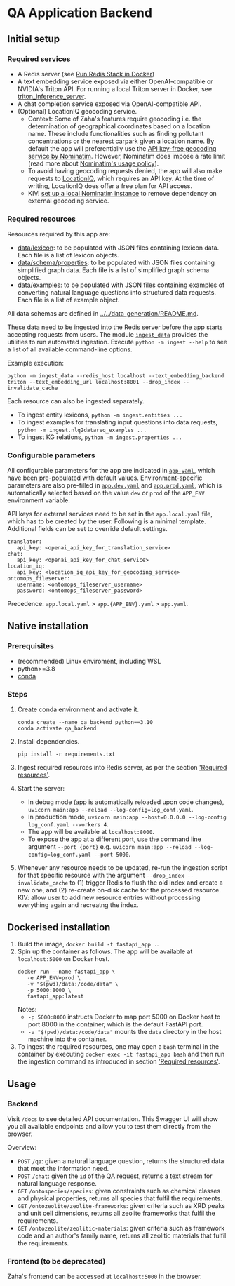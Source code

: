 # QA Application Backend

## Initial setup

### Required services

- A Redis server (see [Run Redis Stack in Docker](https://redis.io/docs/latest/operate/oss_and_stack/install/install-stack/docker/))
- A text embedding service exposed via either OpenAI-compatible or NVIDIA's Triton API. For running a local Triton server in Docker, see [triton_inference_server](../triton_inference_server/).
- A chat completion service exposed via OpenAI-compatible API.
- (Optional) LocationIQ geocoding service. 
  - Context: Some of Zaha's features require geocoding i.e. the determination of geographical coordinates based on a location name. These include functionalities such as finding pollutant concentrations or the nearest carpark given a location name. By default the app will preferentially use the [API key-free geocoding service by Nominatim](https://nominatim.org/release-docs/latest/api/Search/). However, Nominatim does impose a rate limit (read more about [Nominatim's usage policy](https://operations.osmfoundation.org/policies/nominatim/)). 
  - To avoid having geocoding requests denied, the app will also make requests to [LocationIQ](https://locationiq.com/), which requires an API key. At the time of writing, LocationIQ does offer a free plan for API access.
  - KIV: [set up a local Nominatim instance](https://nominatim.org/release-docs/latest/admin/Installation/) to remove dependency on external geocoding service.


### Required resources

Resources required by this app are:

- [data/lexicon](data/lexicon/): to be populated with JSON files containing lexicon data. Each file is a list of lexicon objects.
- [data/schema/properties](data/schema/properties): to be populated with JSON files containing simplified graph data. Each file is a list of simplified graph schema objects.
- [data/examples](data/examples/): to be populated with JSON files containing examples of converting natural language questions into structured data requests. Each file is a list of example object.

All data schemas are defined in [../../data_generation/README.md](../../data_generation/README.md#schema-definitions).

These data need to be ingested into the Redis server before the app starts accepting requests from users. The module [`ingest_data`](./ingest_data/) provides the utilities to run automated ingestion. Execute `python -m ingest --help` to see a list of all available command-line options.
   
Example execution:
```
python -m ingest_data --redis_host localhost --text_embedding_backend triton --text_embedding_url localhost:8001 --drop_index --invalidate_cache
```

Each resource can also be ingested separately.
- To ingest entity lexicons, `python -m ingest.entities ...`
- To ingest examples for translating input questions into data requests, `python -m ingest.nlq2datareq_examples ...`
- To ingest KG relations, `python -m ingest.properties ...`

### Configurable parameters

All configurable parameters for the app are indicated in [`app.yaml`](./app.yaml), which have been pre-populated with default values. Environment-specific parameters are also pre-filled in [`app.dev.yaml`](./app.dev.yaml) and [`app.prod.yaml`](./app.prod.yaml), which is automatically selected based on the value `dev` or `prod` of the `APP_ENV` environment variable.

API keys for external services need to be set in the `app.local.yaml` file, which has to be created by the user. Following is a minimal template. Additional fields can be set to override default settings.
```{yaml}
translator:
   api_key: <openai_api_key_for_translation_service>
chat:
   api_key: <openai_api_key_for_chat_service>
location_iq:
   api_key: <location_iq_api_key_for_geocoding_service>
ontomops_fileserver:
   username: <ontomops_fileserver_username>
   password: <ontomops_fileserver_password>
```

Precedence: `app.local.yaml` > `app.{APP_ENV}.yaml` > `app.yaml`.

## Native installation

### Prerequisites

- (recommended) Linux enviroment, including WSL
- python>=3.8
- [conda](https://conda.io/projects/conda/en/latest/user-guide/install/index.html)

  
### Steps

1. Create conda environment and activate it.
   ```{bash}
   conda create --name qa_backend python==3.10
   conda activate qa_backend
   ```

2. Install dependencies.
   ```{bash}
   pip install -r requirements.txt
   ```

3. Ingest required resources into Redis server, as per the section ['Required resources'](#required-resources).

4. Start the server:
   - In debug mode (app is automatically reloaded upon code changes), `uvicorn main:app --reload --log-config=log_conf.yaml`.
   - In production mode, `uvicorn main:app --host=0.0.0.0 --log-config log_conf.yaml --workers 4`.
   - The app will be available at `localhost:8000`. 
   - To expose the app at a different port, use the command line argument `--port {port}` e.g. `uvicorn main:app --reload --log-config=log_conf.yaml --port 5000`.

5. Whenever any resource needs to be updated, re-run the ingestion script for that specific resource with the argument `--drop_index --invalidate_cache` to (1) trigger Redis to flush the old index and create a new one, and (2) re-create on-disk cache for the processed resource. KIV: allow user to add new resource entries without processing everything again and recreatng the index.

## Dockerised installation

1. Build the image, `docker build -t fastapi_app .`.
1. Spin up the container as follows. The app will be available at `localhost:5000` on Docker host.
   ```{bash}
   docker run --name fastapi_app \
      -e APP_ENV=prod \
      -v "$(pwd)/data:/code/data" \
      -p 5000:8000 \
      fastapi_app:latest
   ```
   Notes:
   - `-p 5000:8000` instructs Docker to map port 5000 on Docker host to port 8000 in the container, which is the default FastAPI port. 
   - `-v "$(pwd)/data:/code/data"` mounts the `data` directory in the host machine into the container.
1. To ingest the required resources, one may open a `bash` terminal in the container by executing `docker exec -it fastapi_app bash` and then run the ingestion command as introduced in section ['Required resources'](#required-resources).

## Usage

### Backend

Visit `/docs` to see detailed API documentation. This Swagger UI will show you all available endpoints and allow you to test them directly from the browser.

Overview:

- `POST` `/qa`: given a natural language question, returns the structured data that meet the information need.
- `POST` `/chat`: given the `id` of the QA request, returns a text stream for natural language response.
- `GET` `/ontospecies/species`: given constraints such as chemical classes and physical properties, returns all species that fulfil the requirements.
- `GET` `/ontozeolite/zeolite-frameworks`: given criteria such as XRD peaks and unit cell dimensions, returns all zeolite frameworks that fulfil the requirements.
- `GET` `/ontozeolite/zeolitic-materials`: given criteria such as framework code and an author's family name, returns all zeolitic materials that fulfil the requirements.

### Frontend (to be deprecated)

Zaha's frontend can be accessed at `localhost:5000` in the browser.
